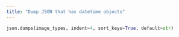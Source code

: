 ```yaml
---
title: "Dump JSON that has datetime objects" 
---
```

```python
json.dumps(image_types, indent=4, sort_keys=True, default=str)
```